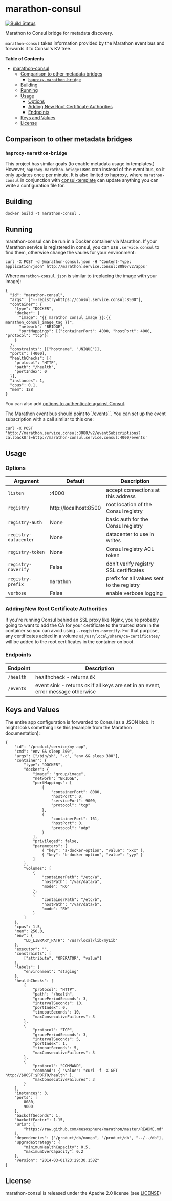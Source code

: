 # marathon-consul

[![Build Status](https://travis-ci.org/CiscoCloud/marathon-consul.svg)](https://travis-ci.org/CiscoCloud/marathon-consul)

Marathon to Consul bridge for metadata discovery.

`marathon-consul` takes information provided by the Marathon event bus and
forwards it to Consul's KV tree.

<!-- markdown-toc start - Don't edit this section. Run M-x markdown-toc/generate-toc again -->
**Table of Contents**

- [marathon-consul](#marathon-consul)
    - [Comparison to other metadata bridges](#comparison-to-other-metadata-bridges)
        - [`haproxy-marathon-bridge`](#haproxy-marathon-bridge)
    - [Building](#building)
    - [Running](#running)
    - [Usage](#usage)
        - [Options](#options)
        - [Adding New Root Certificate Authorities](#adding-new-root-certificate-authorities)
        - [Endpoints](#endpoints)
    - [Keys and Values](#keys-and-values)
    - [License](#license)

<!-- markdown-toc end -->

## Comparison to other metadata bridges

### `haproxy-marathon-bridge`

This project has similar goals (to enable metadata usage in templates.) However,
`haproxy-marathon-bridge` uses cron instead of the event bus, so it only updates
once per minute. It is also limited to haproxy, where `marathon-consul` in
conjunction with [consul-template](https://github.com/hashicorp/consul-template)
can update anything you can write a configuration file for.

## Building

```
docker build -t marathon-consul .
```

## Running

marathon-consul can be run in a Docker container via Marathon. If your Marathon
service is registered in consul, you can use `.service.consul` to find them,
otherwise change the vaules for your environment:

```
curl -X POST -d @marathon-consul.json -H "Content-Type: application/json" http://marathon.service.consul:8080/v2/apps'
```

Where `marathon-consul.json` is similar to (replacing the image with your image):

```
{
  "id": "marathon-consul",
  "args": ["--registry=https://consul.service.consul:8500"],
  "container": {
    "type": "DOCKER",
    "docker": {
      "image": "{{ marathon_consul_image }}:{{ marathon_consul_image_tag }}",
      "network": "BRIDGE",
      "portMappings": [{"containerPort": 4000, "hostPort": 4000, "protocol": "tcp"}]
    }
  },
  "constraints": [["hostname", "UNIQUE"]],
  "ports": [4000],
  "healthChecks": [{
    "protocol": "HTTP",
    "path": "/health",
    "portIndex": 0
  }],
  "instances": 1,
  "cpus": 0.1,
  "mem": 128
}
```

You can also add [options to authenticate against Consul](#options).

The Marathon event bus should point to [`/events``](#endpoints). You can
set up the event subscription with a call similar to this one:

```
curl -X POST 'http://marathon.service.consul:8080/v2/eventSubscriptions?callbackUrl=http://marathon-consul.service.consul:4000/events'
```

## Usage

### Options

Argument               | Default               | Description
-----------------------|-----------------------|--------------------------------------------
`listen`               | :4000                 | accept connections at this address
`registry`             | http://localhost:8500 | root location of the Consul registry
`registry-auth`        | None                  | basic auth for the Consul registry
`registry-datacenter`  | None                  | datacenter to use in writes
`registry-token`       | None                  | Consul registry ACL token
`registry-noverify`    | False                 | don't verify registry SSL certificates
`registry-prefix`      | `marathon`            | prefix for all values sent to the registry
`verbose`              | False                 | enable verbose logging

### Adding New Root Certificate Authorities

If you're running Consul behind an SSL proxy like Nginx, you're probably going
to want to add the CA for your certificate to the trusted store in the container
so you can avoid using `--registry-noverify`. For that purpose, any certificates
added in a volume at `/usr/local/share/ca-certificates/` will be added to the
root certificates in the container on boot.

### Endpoints

Endpoint  | Description
----------|------------------------------------------------------------------------------------
`/health` | healthcheck - returns `OK`
`/events` | event sink - returns `OK` if all keys are set in an event, error message otherwise

## Keys and Values

The entire app configuration is forwarded to Consul as a JSON blob. It might
looks something like this (example from the Marathon documentation):

```
{
    "id": "/product/service/my-app",
    "cmd": "env && sleep 300",
    "args": ["/bin/sh", "-c", "env && sleep 300"],
    "container": {
        "type": "DOCKER",
        "docker": {
            "image": "group/image",
            "network": "BRIDGE",
            "portMappings": [
                {
                    "containerPort": 8080,
                    "hostPort": 0,
                    "servicePort": 9000,
                    "protocol": "tcp"
                },
                {
                    "containerPort": 161,
                    "hostPort": 0,
                    "protocol": "udp"
                }
            ],
            "privileged": false,
            "parameters": [
                { "key": "a-docker-option", "value": "xxx" },
                { "key": "b-docker-option", "value": "yyy" }
            ]
        },
        "volumes": [
            {
                "containerPath": "/etc/a",
                "hostPath": "/var/data/a",
                "mode": "RO"
            },
            {
                "containerPath": "/etc/b",
                "hostPath": "/var/data/b",
                "mode": "RW"
            }
        ]
    },
    "cpus": 1.5,
    "mem": 256.0,
    "env": {
        "LD_LIBRARY_PATH": "/usr/local/lib/myLib"
    },
    "executor": "",
    "constraints": [
        ["attribute", "OPERATOR", "value"]
    ],
    "labels": {
        "environment": "staging"
    },
    "healthChecks": [
        {
            "protocol": "HTTP",
            "path": "/health",
            "gracePeriodSeconds": 3,
            "intervalSeconds": 10,
            "portIndex": 0,
            "timeoutSeconds": 10,
            "maxConsecutiveFailures": 3
        },
        {
            "protocol": "TCP",
            "gracePeriodSeconds": 3,
            "intervalSeconds": 5,
            "portIndex": 1,
            "timeoutSeconds": 5,
            "maxConsecutiveFailures": 3
        },
        {
            "protocol": "COMMAND",
            "command": { "value": "curl -f -X GET http://$HOST:$PORT0/health" },
            "maxConsecutiveFailures": 3
        }
    ],
    "instances": 3,
    "ports": [
        8080,
        9000
    ],
    "backoffSeconds": 1,
    "backoffFactor": 1.15,
    "uris": [
        "https://raw.github.com/mesosphere/marathon/master/README.md"
    ],
    "dependencies": ["/product/db/mongo", "/product/db", "../../db"],
    "upgradeStrategy": {
        "minimumHealthCapacity": 0.5,
        "maximumOverCapacity": 0.2
    },
    "version": "2014-03-01T23:29:30.158Z"
}
```

## License

marathon-consul is released under the Apache 2.0 license (see [LICENSE](LICENSE))
